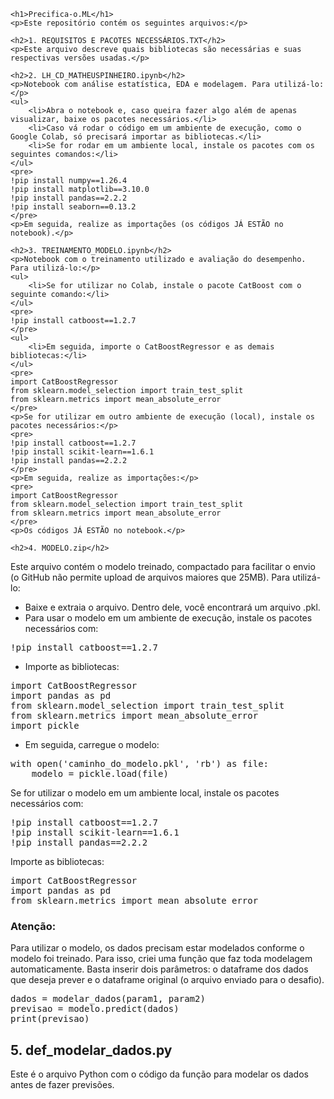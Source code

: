 <!DOCTYPE html>
<html lang="pt-br">
<head>
    <meta charset="UTF-8">
    <meta name="viewport" content="width=device-width, initial-scale=1.0">
    <title>Precifica-o.ML - README</title>
</head>
<body>

    <h1>Precifica-o.ML</h1>
    <p>Este repositório contém os seguintes arquivos:</p>

    <h2>1. REQUISITOS E PACOTES NECESSÁRIOS.TXT</h2>
    <p>Este arquivo descreve quais bibliotecas são necessárias e suas respectivas versões usadas.</p>

    <h2>2. LH_CD_MATHEUSPINHEIRO.ipynb</h2>
    <p>Notebook com análise estatística, EDA e modelagem. Para utilizá-lo:</p>
    <ul>
        <li>Abra o notebook e, caso queira fazer algo além de apenas visualizar, baixe os pacotes necessários.</li>
        <li>Caso vá rodar o código em um ambiente de execução, como o Google Colab, só precisará importar as bibliotecas.</li>
        <li>Se for rodar em um ambiente local, instale os pacotes com os seguintes comandos:</li>
    </ul>
    <pre>
    !pip install numpy==1.26.4
    !pip install matplotlib==3.10.0
    !pip install pandas==2.2.2
    !pip install seaborn==0.13.2
    </pre>
    <p>Em seguida, realize as importações (os códigos JÁ ESTÃO no notebook).</p>

    <h2>3. TREINAMENTO_MODELO.ipynb</h2>
    <p>Notebook com o treinamento utilizado e avaliação do desempenho. Para utilizá-lo:</p>
    <ul>
        <li>Se for utilizar no Colab, instale o pacote CatBoost com o seguinte comando:</li>
    </ul>
    <pre>
    !pip install catboost==1.2.7
    </pre>
    <ul>
        <li>Em seguida, importe o CatBoostRegressor e as demais bibliotecas:</li>
    </ul>
    <pre>
    import CatBoostRegressor
    from sklearn.model_selection import train_test_split
    from sklearn.metrics import mean_absolute_error
    </pre>
    <p>Se for utilizar em outro ambiente de execução (local), instale os pacotes necessários:</p>
    <pre>
    !pip install catboost==1.2.7
    !pip install scikit-learn==1.6.1
    !pip install pandas==2.2.2
    </pre>
    <p>Em seguida, realize as importações:</p>
    <pre>
    import CatBoostRegressor
    from sklearn.model_selection import train_test_split
    from sklearn.metrics import mean_absolute_error
    </pre>
    <p>Os códigos JÁ ESTÃO no notebook.</p>

    <h2>4. MODELO.zip</h2>
<p>Este arquivo contém o modelo treinado, compactado para facilitar o envio (o GitHub não permite upload de arquivos maiores que 25MB). Para utilizá-lo:</p>
<ul>
    <li>Baixe e extraia o arquivo. Dentro dele, você encontrará um arquivo .pkl.</li>
    <li>Para usar o modelo em um ambiente de execução, instale os pacotes necessários com:</li>
</ul>
<pre>
!pip install catboost==1.2.7
</pre>
<ul>
    <li>Importe as bibliotecas:</li>
</ul>
<pre>
import CatBoostRegressor
import pandas as pd
from sklearn.model_selection import train_test_split
from sklearn.metrics import mean_absolute_error  <!-- (Opcional, caso queira avaliar o modelo) -->
import pickle
</pre>
<ul>
    <li>Em seguida, carregue o modelo:</li>
</ul>
<pre>
with open('caminho_do_modelo.pkl', 'rb') as file:
    modelo = pickle.load(file)
</pre>
<p>Se for utilizar o modelo em um ambiente local, instale os pacotes necessários com:</p>
<pre>
!pip install catboost==1.2.7
!pip install scikit-learn==1.6.1
!pip install pandas==2.2.2
</pre>
<p>Importe as bibliotecas:</p>
<pre>
import CatBoostRegressor
import pandas as pd
from sklearn.metrics import mean_absolute_error  <!-- (Opcional, caso queira avaliar o modelo) -->
</pre>

<h3>Atenção:</h3>
<p>Para utilizar o modelo, os dados precisam estar modelados conforme o modelo foi treinado. Para isso, criei uma função que faz toda modelagem automaticamente. Basta inserir dois parâmetros: o dataframe dos dados que deseja prever e o dataframe original (o arquivo enviado para o desafio).</p>
<pre>
dados = modelar_dados(param1, param2)
previsao = modelo.predict(dados)
print(previsao)
</pre>

<h2>5. def_modelar_dados.py</h2>
<p>Este é o arquivo Python com o código da função para modelar os dados antes de fazer previsões.</p>

</body>
</html>

